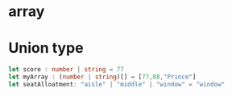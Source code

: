 # array

# Union type
```ts
let score : number | string = 77
let myArray : (number | string)[] = [77,88,"Prince"]
let seatAlloatment: "aisle" | "middle" | "window" = "window"
```


